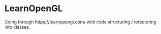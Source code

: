 # LearnOpenGL

Going through https://learnopengl.com/ with code structuring / refactoring into classes.
